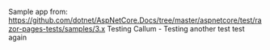 Sample app from: https://github.com/dotnet/AspNetCore.Docs/tree/master/aspnetcore/test/razor-pages-tests/samples/3.x
Testing
Callum - Testing 
another test
test again
